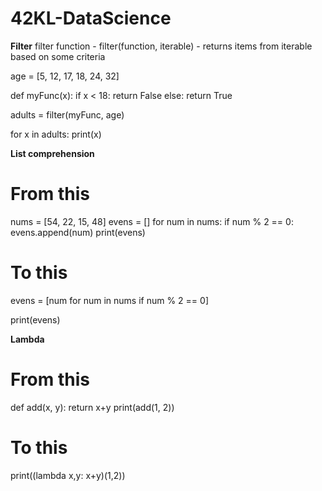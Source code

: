 # 42KL-DataScience

**Filter**
filter function - filter(function, iterable)
 				  - returns items from iterable based on some criteria

age = [5, 12, 17, 18, 24, 32]

def myFunc(x):
	if x < 18:
		return False
	else:
		return True

adults = filter(myFunc, age)

for x in adults:
	print(x)

**List comprehension**
# From this 
nums = [54, 22, 15, 48]
evens = []
for num in nums:
	if num % 2 == 0:
		evens.append(num)
print(evens)

# To this
evens = [num for num in nums if num % 2 == 0]

print(evens)

**Lambda**
# From this
def add(x, y):
	return x+y
print(add(1, 2))

# To this
print((lambda x,y: x+y)(1,2))
